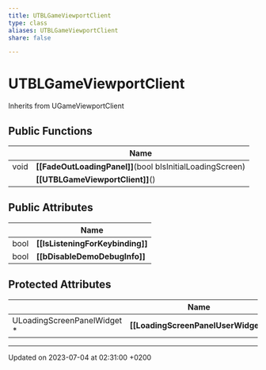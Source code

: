```yaml
---
title: UTBLGameViewportClient
type: class
aliases: UTBLGameViewportClient
share: false

---
```


# UTBLGameViewportClient





Inherits from UGameViewportClient

## Public Functions

|                | Name           |
| -------------- | -------------- |
| void | **[[FadeOutLoadingPanel]]**(bool bIsInitialLoadingScreen) |
| | **[[UTBLGameViewportClient]]**() |

## Public Attributes

|                | Name           |
| -------------- | -------------- |
| bool | **[[IsListeningForKeybinding]]**  |
| bool | **[[bDisableDemoDebugInfo]]**  |

## Protected Attributes

|                | Name           |
| -------------- | -------------- |
| ULoadingScreenPanelWidget * | **[[LoadingScreenPanelUserWidget]]**  |

-------------------------------

Updated on 2023-07-04 at 02:31:00 +0200